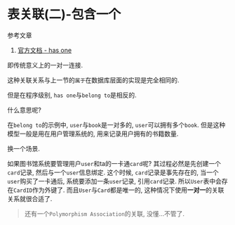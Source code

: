 # 表关联(二)-包含一个

参考文章

1. [官方文档 - has one](http://gorm.io/docs/has_one.html)

即传统意义上的一对一连接.

这种关联关系与上一节的`属于`在数据库层面的实现是完全相同的.

但是在程序级别, `has one`与`belong to`是相反的. 

什么意思呢?

在`belong to`的示例中, `user`与`book`是一对多的, `user`可以拥有多个`book`. 但是这种模型一般是用在用户管理系统的, 用来记录用户拥有的书籍数量.

换一个场景.

如果图书馆系统要管理用户`user`和ta的一卡通`card`呢? 其过程必然是先创建一个`card`记录, 然后与一个`user`信息绑定. 这个时候, `card`记录是事先存在的, 当一个`user`购买了一卡通后, 系统要添加一条`user`记录, 引用`card`记录. 所以`User`表中会存在`CardID`作为外键了. 而且`User`与`Card`都是唯一的, 这种情况下使用**一对一**的关联关系就很合适了.

> 还有一个`Polymorphism Association`的关联, 没懂...不管了.